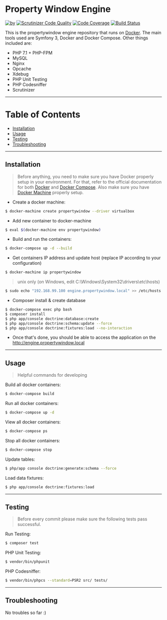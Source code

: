 Property Window Engine
========================
[![by](https://img.shields.io/badge/by-%40marcgeurts-blue.svg)](https://github.com/marcgeurts) [![Scrutinizer Code Quality](https://scrutinizer-ci.com/g/propertywindow/engine/badges/quality-score.png?b=master)](https://scrutinizer-ci.com/g/propertywindow/engine/?branch=master) [![Code Coverage](https://scrutinizer-ci.com/g/propertywindow/engine/badges/coverage.png?b=master)](https://scrutinizer-ci.com/g/propertywindow/engine/?branch=master) [![Build Status](https://scrutinizer-ci.com/g/propertywindow/engine/badges/build.png?b=master)](https://scrutinizer-ci.com/g/propertywindow/engine/build-status/master)

This is the propertywindow engine repository that runs on [Docker](https://www.docker.com/). The main tools used are Symfony 3, Docker and Docker Compose. Other things included are:

- PHP 7.1 + PHP-FPM
- MySQL
- Nginx
- Opcache
- Xdebug
- PHP Unit Testing
- PHP Codesniffer
- Scrutinizer


---
Table of Contents 
==================

- [Installation](#installation)
- [Usage](#usage)
- [Testing](#testing)
- [Troubleshooting](#troubleshooting)
---
## Installation

> Before anything, you need to make sure you have Docker properly setup in your environment. For that, refer to the official documentation for both [Docker](https://docs.docker.com/) and [Docker Compose](https://docs.docker.com/compose/). Also make sure you have [Docker Machine](https://docs.docker.com/machine/) properly setup.

* Create a docker machine:
```bash
$ docker-machine create propertywindow --driver virtualbox
```
* Add new container to docker-machine
```bash
$ eval $(docker-machine env propertywindow)
```

* Build and run the containers:
```bash
$ docker-compose up -d --build
```
* Get containers IP address and update host (replace IP according to your configuration)
```bash
$ docker-machine ip propertywindow
```
> unix only (on Windows, edit C:\Windows\System32\drivers\etc\hosts)

```bash
$ sudo echo "192.168.99.100 engine.propertywindow.local" >> /etc/hosts
```

* Composer install & create database
```bash
$ docker-compose exec php bash
$ composer install
$ php app/console doctrine:database:create
$ php app/console doctrine:schema:update --force
$ php app/console doctrine:fixtures:load --no-interaction
```
* Once that's done, you should be able to access the application on the http://engine.propertywindow.local

---

## Usage

> Helpful commands for developing

Build all docker containers:
```bash
$ docker-compose build
```
Run all docker containers:
```bash
$ docker-compose up -d
```
View all docker containers:
```bash
$ docker-compose ps
```
Stop all docker containers:
```bash
$ docker-compose stop
```
Update tables:
```bash
$ php/app console doctrine:generate:schema --force
```
Load data fixtures:
```bash
$ php app/console doctrine:fixtures:load
```
---

## Testing

> Before every commit please make sure the following tests pass successful.

Run Testing:
```bash
$ composer test
```

PHP Unit Testing:
```bash
$ vendor/bin/phpunit
```

PHP Codesniffer:
```bash
$ vendor/bin/phpcs --standard=PSR2 src/ tests/
```
---

## Troubleshooting

No troubles so far :)

